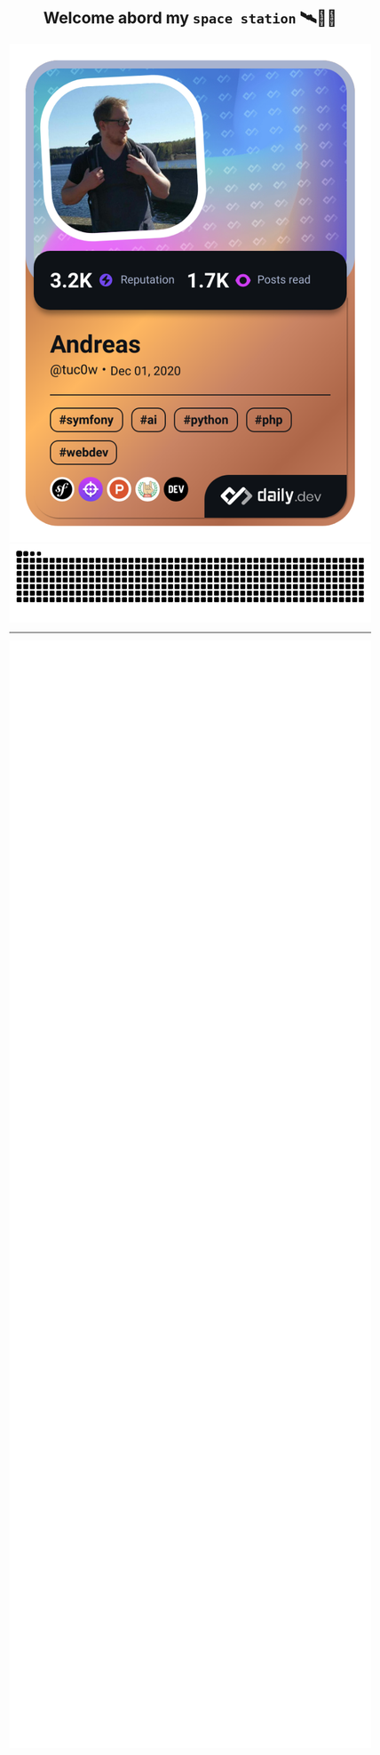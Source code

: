 <div align="center" style="width:652px; text-align:center;">
    <h1>Welcome abord my <code>space station</code> 🛰️👨‍🚀</h1>
</div>

<div align="center" style="width:652px;">
    <a href="https://app.daily.dev/tuc0w">
        <!-- <img src="https://api.daily.dev/devcards/v2/LK_t1ycY7.png?type=wide&r=joi" width="652px" alt="Andreas's Dev Card" /> -->
        <img src="https://raw.githubusercontent.com/tuc0w/tuc0w/devcard/devcard.png" width="652px" alt="Andreas's Dev Card" />
    </a>
    <picture style="width:652px;">
        <source media="(prefers-color-scheme: dark)" srcset="https://raw.githubusercontent.com/tuc0w/tuc0w/snk/github-contribution-grid-snake-dark.svg">
        <source media="(prefers-color-scheme: light)" srcset="https://raw.githubusercontent.com/tuc0w/tuc0w/snk/github-contribution-grid-snake.svg">
        <img src="https://raw.githubusercontent.com/tuc0w/tuc0w/snk/github-contribution-grid-snake.svg" width="652px" alt="Snake">
    </picture>
    <hr width="652px" />
    <img src="https://raw.githubusercontent.com/tuc0w/tuc0w/metrics/github-metrics.svg" width="652px" alt="Metrics" />
</div>
